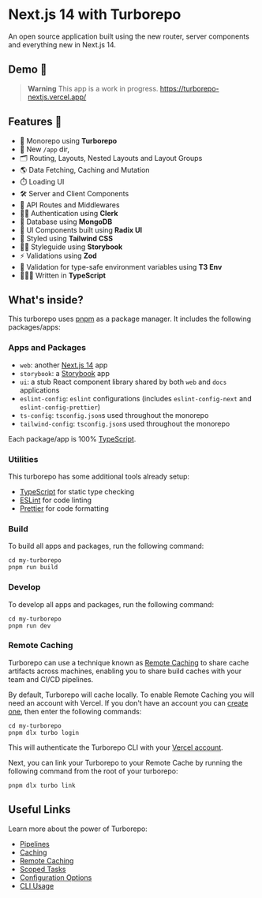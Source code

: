 # Next.js 14 with Turborepo

An open source application built using the new router, server components and everything new in Next.js 14.

## Demo 👀

> **Warning**
> This app is a work in progress.
> https://turborepo-nextjs.vercel.app/

## Features 🌟

- 🚀 Monorepo using **Turborepo**
- 📁 New `/app` dir,
- 🗂️ Routing, Layouts, Nested Layouts and Layout Groups
- 🌎 Data Fetching, Caching and Mutation
- ⏱️ Loading UI
- 🛠️ Server and Client Components
- 🚦 API Routes and Middlewares
- 👮‍♂️ Authentication using **Clerk**
- 🌱 Database using **MongoDB**
- 🧩 UI Components built using **Radix UI**
- 🎨 Styled using **Tailwind CSS**
- 👨‍🎨 Styleguide using **Storybook**
- ⚡️ Validations using **Zod**
- 🛟 Validation for type-safe environment variables using **T3 Env**
- 👷🏼‍♂️ Written in **TypeScript**

## What's inside?

This turborepo uses [pnpm](https://pnpm.io) as a package manager. It includes the following packages/apps:

### Apps and Packages

- `web`: another [Next.js 14](https://nextjs.org) app
- `storybook`: a [Storybook](https://storybook.js.org/blog/in-app-tour-for-new-users/) app
- `ui`: a stub React component library shared by both `web` and `docs` applications
- `eslint-config`: `eslint` configurations (includes `eslint-config-next` and `eslint-config-prettier`)
- `ts-config`: `tsconfig.json`s used throughout the monorepo
- `tailwind-config`: `tsconfig.json`s used throughout the monorepo

Each package/app is 100% [TypeScript](https://www.typescriptlang.org/).

### Utilities

This turborepo has some additional tools already setup:

- [TypeScript](https://www.typescriptlang.org/) for static type checking
- [ESLint](https://eslint.org/) for code linting
- [Prettier](https://prettier.io) for code formatting

### Build

To build all apps and packages, run the following command:

```
cd my-turborepo
pnpm run build
```

### Develop

To develop all apps and packages, run the following command:

```
cd my-turborepo
pnpm run dev
```

### Remote Caching

Turborepo can use a technique known as [Remote Caching](https://turborepo.org/docs/core-concepts/remote-caching) to share cache artifacts across machines, enabling you to share build caches with your team and CI/CD pipelines.

By default, Turborepo will cache locally. To enable Remote Caching you will need an account with Vercel. If you don't have an account you can [create one](https://vercel.com/signup), then enter the following commands:

```
cd my-turborepo
pnpm dlx turbo login
```

This will authenticate the Turborepo CLI with your [Vercel account](https://vercel.com/docs/concepts/personal-accounts/overview).

Next, you can link your Turborepo to your Remote Cache by running the following command from the root of your turborepo:

```
pnpm dlx turbo link
```

## Useful Links

Learn more about the power of Turborepo:

- [Pipelines](https://turborepo.org/docs/core-concepts/pipelines)
- [Caching](https://turborepo.org/docs/core-concepts/caching)
- [Remote Caching](https://turborepo.org/docs/core-concepts/remote-caching)
- [Scoped Tasks](https://turborepo.org/docs/core-concepts/scopes)
- [Configuration Options](https://turborepo.org/docs/reference/configuration)
- [CLI Usage](https://turborepo.org/docs/reference/command-line-reference)
